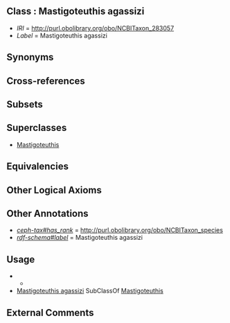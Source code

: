 
## Class : Mastigoteuthis agassizi

 * *IRI* = http://purl.obolibrary.org/obo/NCBITaxon_283057
 * *Label* = Mastigoteuthis agassizi

## Synonyms


## Cross-references


## Subsets


## Superclasses

 * [Mastigoteuthis](../../NCBITaxon/30/NCBITaxon_61730.md)

## Equivalencies


## Other Logical Axioms


## Other Annotations

 * *[ceph-tax#has_rank](../../ceph-tax#has/nk/ceph-tax#has_rank.md)* = http://purl.obolibrary.org/obo/NCBITaxon_species
 * *[rdf-schema#label](../../el/rdf-schema#label.md)* = Mastigoteuthis agassizi

## Usage

 * -
 * [Mastigoteuthis agassizi](../../NCBITaxon/57/NCBITaxon_283057.md) SubClassOf [Mastigoteuthis](../../NCBITaxon/30/NCBITaxon_61730.md)

## External Comments


